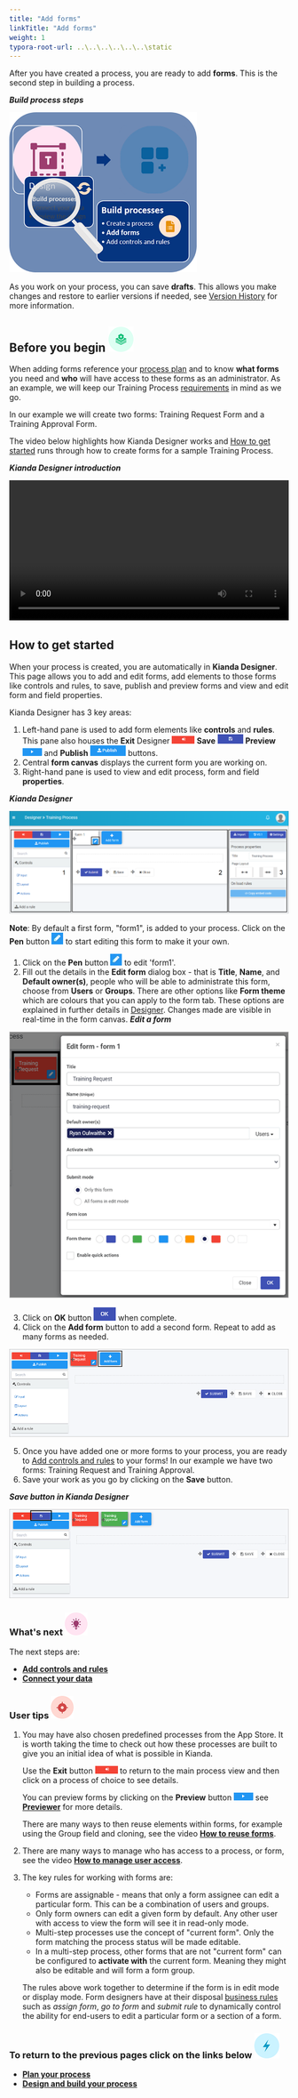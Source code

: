 ```yaml
---
title: "Add forms"
linkTitle: "Add forms"
weight: 1
typora-root-url: ..\..\..\..\..\..\static
---
```


After you have created a process, you are ready to add **forms**. This is the second step in building a process.

***Build process steps***

![Create forms process](/images/magnifycreateforms2.png)

As you work on your process, you can save **drafts**. This allows you make changes and restore to earlier versions if needed, see [Version History](getting-started/create-first-process/version_history.md) for more information.



## Before you begin ![Process plan icon](/images/11.png) 

When adding forms reference your [process plan](getting-started/create-first-process/plan_process.md) and to know **what forms** you need and **who** will have access to these forms as an administrator. As an example, we will keep our Training Process [requirements](getting-started/create-first-process/plan_process.md#summary-of-requirements) in mind as we go.

In our example we will create two forms: Training Request Form and a Training Approval Form.

The video below highlights how Kianda Designer works and [How to get started](#how-to-get-started) runs through how to create forms for a sample Training Process.

***Kianda Designer introduction***

<video width="100%" style="width:100%" controls>
    <source src="/videos/designerintro.mp4">
    Your browser does not support the video tag.
    </source>
</video>



## How to get started

When your process is created, you are automatically in **Kianda Designer**. This page allows you to add and edit forms, add elements to those forms like controls and rules, to save, publish and preview forms and view and edit form and field properties.

Kianda Designer has 3 key areas:

1. Left-hand pane is used to add form elements like **controls** and **rules**. This pane also houses the **Exit** Designer ![Exit](/images/exitdesign.png) **Save** ![Save](/images/save.png)  **Preview** ![Preview](/images/preview.png) and **Publish** ![Publish](/images/publish.png) buttons.
2. Central **form canvas** displays the current form you are working on.
3. Right-hand pane is used to view and edit process, form and field **properties**.

***Kianda Designer***

![Form designer](/images/formdesigner_frame.png)

**Note**: By default a first form, "form1", is added to your process. Click on the **Pen** button  ![Pen button](/images/penicon.png) to start editing this form to make it your own.

1. Click on the **Pen** button  ![Pen button](/images/penicon.png) to edit 'form1'.
2. Fill out the details in the **Edit form** dialog box - that is **Title**, **Name**, and **Default owner(s)**, people who will be able to administrate this form, choose from **Users** or **Groups**. There are other options like **Form theme** which are colours that you can apply to the form tab. These options are explained in further details in [Designer](getting-started/create-first-process/designer.md). Changes made are visible in real-time in the form canvas.
***Edit a form***

![Edit form](/images/editform.gif)

3. Click on **OK** button ![OK button](/images/ok.png) when complete. 
4. Click on the **Add form** button to add a second form. Repeat to add as many forms as needed.

![Add form](/images/addform.gif)

5. Once you have added one or more forms to your process, you are ready to [Add controls and rules](getting-started/create-first-process/add_form_elements.md) to your forms! In our example we have two forms: Training Request and Training Approval. 
6. Save your work as you go by clicking on the **Save** button.

***Save button in Kianda Designer***

![Saving a process](/images/saveprocess.gif)



### What's next  ![Idea icon](/images/18.png) ###

The next steps are: 

- **[Add controls and rules](getting-started/create-first-process/add_form_elements.md)**
- [**Connect your data**](getting-started/dataconnect.md)



### User tips ![Target icon](/images/05.png) ###

1. You may have also chosen predefined processes from the App Store. It is worth taking the time to check out how these processes are built to give you an initial idea of what is possible in Kianda. 

   Use the **Exit** button ![Exit](/images/exitdesign.png) to return to the main process view and then click on a process of choice to see details. 

   You can preview forms by clicking on the **Preview** button ![Preview](/images/preview.png) see [**Previewer**](getting-started/create-first-process/previewer.md) for more details.

   There are many ways to then reuse elements within forms, for example using the Group field and cloning, see the video [**How to reuse forms**](getting-started/welcome/how_to.md#how-to-reuse-forms).

2. There are many ways to manage who has access to a process, or form, see the video [**How to manage user access**](getting-started/welcome/how_to.md#how-to-manage-user-access).

3. The key rules for working with forms are:

   - Forms are assignable - means that only a form assignee can edit a particular form. This can be a combination of users and groups.
   - Only form owners can edit a given form by default. Any other user with access to view the form will see it in read-only mode.
   - Multi-step processes use the concept of "current form". Only the form matching the process status will be made editable.
   - In a multi-step process, other forms that are not "current form" can be configured to **activate with** the current form. Meaning they might also be editable and will form a form group.

   The rules above work together to determine if the form is in edit mode or display mode. Form designers have at their disposal [business rules](getting-started/create-first-process/rules.md) such as *assign form*, *go to form* and *submit rule* to dynamically control the ability for end-users to edit a particular form or a section of a form.

   

### **To return to the previous pages click on the links below**  ![Lighting icon](/images/10.png) 

- **[Plan your process](getting-started/create-first-process/plan_process.md)**
- [**Design and build your process**](getting-started/create-first-process/design_process.md) 


